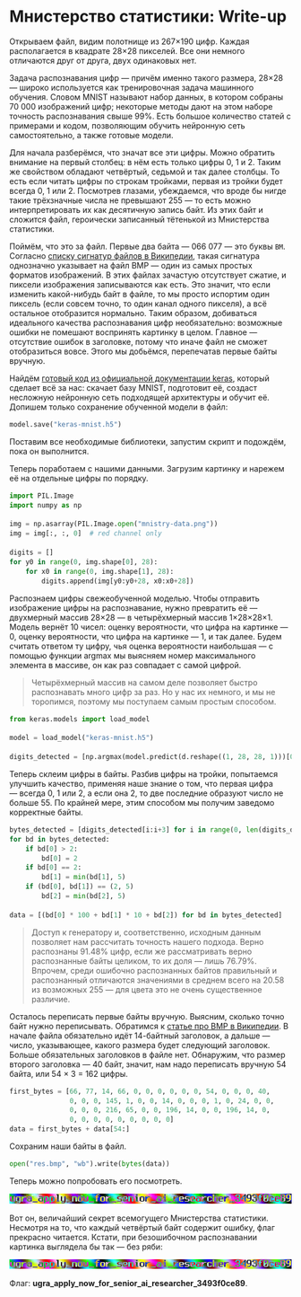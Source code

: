 # Мнистерство статистики: Write-up

Открываем файл, видим полотнище из 267×190 цифр. Каждая располагается в квадрате 28×28 пикселей. Все они немного отличаются друг от друга, двух одинаковых нет.

Задача распознавания цифр — причём именно такого размера, 28×28 — широко используется как тренировочная задача машинного обучения. Словом MNIST называют набор данных, в котором собраны 70 000 изображений цифр; некоторые методы дают на этом наборе точность распознавания свыше 99%. Есть большое количество статей с примерами и кодом, позволяющим обучить нейронную сеть самостоятельно, а также готовые модели.

Для начала разберёмся, что значат все эти цифры. Можно обратить внимание на первый столбец: в нём есть только цифры 0, 1 и 2. Таким же свойством обладают четвёртый, седьмой и так далее столбцы. То есть если читать цифры по строкам тройками, первая из тройки будет всегда 0, 1 или 2. Посмотрев глазами, убеждаемся, что вроде бы нигде такие трёхзначные числа не превышают 255 — то есть можно интерпретировать их как десятичную запись байт. Из этих байт и сложится файл, героически записанный тётенькой из Мнистерства статистики.

Поймём, что это за файл. Первые два байта — 066 077 — это буквы `BM`. Согласно [списку сигнатур файлов в Википедии](https://en.wikipedia.org/wiki/List_of_file_signatures), такая сигнатура однозначно указывает на файл BMP — один из самых простых форматов изображений. В этих файлах зачастую отсутствует сжатие, и пиксели изображения записываются как есть. Это значит, что если изменить какой-нибудь байт в файле, то мы просто испортим один пиксель (если совсем точно, то один канал одного пикселя), а всё остальное отобразится нормально. Таким образом, добиваться идеального качества распознавания цифр необязательно: возможные ошибки не помешают воспринять картинку в целом. Главное — отсутствие ошибок в заголовке, потому что иначе файл не сможет отобразиться вовсе. Этого мы добьёмся, перепечатав первые байты вручную.

Найдём [готовый код из официальной документации keras](https://keras.io/examples/mnist_cnn/), который сделает всё за нас: скачает базу MNIST, подготовит её, создаст несложную нейронную сеть подходящей архитектуры и обучит её. Допишем только сохранение обученной модели в файл:

```python
model.save("keras-mnist.h5")
```

Поставим все необходимые библиотеки, запустим скрипт и подождём, пока он выполнится.

Теперь поработаем с нашими данными. Загрузим картинку и нарежем её на отдельные цифры по порядку.

```python
import PIL.Image
import numpy as np

img = np.asarray(PIL.Image.open("mnistry-data.png"))
img = img[:, :, 0]  # red channel only

digits = []
for y0 in range(0, img.shape[0], 28):
    for x0 in range(0, img.shape[1], 28):
        digits.append(img[y0:y0+28, x0:x0+28])
```

Распознаем цифры свежеобученной моделью. Чтобы отправить изображение цифры на распознавание, нужно превратить её — двухмерный массив 28×28 — в четырёхмерный массив 1×28×28×1. Модель вернёт 10 чисел: оценку вероятности, что цифра на картинке — 0, оценку вероятности, что цифра на картинке — 1, и так далее. Будем считать ответом ту цифру, чья оценка вероятности наибольшая — с помощью функции argmax мы выясняем номер максимального элемента в массиве, он как раз совпадает с самой цифрой.

> Четырёхмерный массив на самом деле позволяет быстро распознавать много цифр за раз. Но у нас их немного, и мы не торопимся, поэтому мы поступаем самым простым способом.

```python
from keras.models import load_model

model = load_model("keras-mnist.h5")

digits_detected = [np.argmax(model.predict(d.reshape((1, 28, 28, 1)))[0]) for d in digits]
```

Теперь склеим цифры в байты. Разбив цифры на тройки, попытаемся улучшить качество, применяя наше знание о том, что первая цифра — всегда 0, 1 или 2, а если она 2, то две последние образуют число не больше 55. По крайней мере, этим способом мы получим заведомо корректные байты.

```python
bytes_detected = [digits_detected[i:i+3] for i in range(0, len(digits_detected), 3)]
for bd in bytes_detected:
    if bd[0] > 2:
        bd[0] = 2
    if bd[0] == 2:
        bd[1] = min(bd[1], 5)
    if (bd[0], bd[1]) == (2, 5)
        bd[2] = min(bd[2], 5)

data = [(bd[0] * 100 + bd[1] * 10 + bd[2]) for bd in bytes_detected]
```

> Доступ к генератору и, соответственно, исходным данным позволяет нам рассчитать точность нашего подхода. Верно распознаны 91.48% цифр, если же рассматривать верно распознанные байты целиком, то их доля — лишь 76.79%. Впрочем, среди ошибочно распознанных байтов правильный и распознанный отличаются значениями в среднем всего на 20.58 из возможных 255 — для цвета это не очень существенное различие.

Осталось переписать первые байты вручную. Выясним, сколько точно байт нужно переписывать. Обратимся к [статье про BMP в Википедии](https://en.wikipedia.org/wiki/BMP_file_format#File_structure). В начале файла обязательно идёт 14-байтный заголовок, а дальше — число, указывающее, какого размера будет следующий заголовок. Больше обязательных заголовков в файле нет. Обнаружим, что размер второго заголовка — 40 байт, значит, нам надо переписать вручную 54 байта, или 54 × 3 = 162 цифры.

```python
first_bytes = [66, 77, 14, 66, 0, 0, 0, 0, 0, 0, 54, 0, 0, 0, 40,
               0, 0, 0, 145, 1, 0, 0, 14, 0, 0, 0, 1, 0, 24, 0, 0,
               0, 0, 0, 216, 65, 0, 0, 196, 14, 0, 0, 196, 14, 0,
               0, 0, 0, 0, 0, 0, 0, 0, 0]
data = first_bytes + data[54:]
```

Сохраним наши байты в файл.

```python
open("res.bmp", "wb").write(bytes(data))
```

Теперь можно попробовать его посмотреть.

![Файл, как его получилось распознать](writeup/res.png)

Вот он, величайший секрет всемогущего Мнистерства статистики. Несмотря на то, что каждый четвёртый байт содержит ошибку, флаг прекрасно читается. Кстати, при безошибочном распознавании картинка выглядела бы так — без ряби:

![Файл при безошибочном распознавании](writeup/res-reference.png)

Флаг: **ugra_apply_now_for_senior_ai_researcher_3493f0ce89**.
